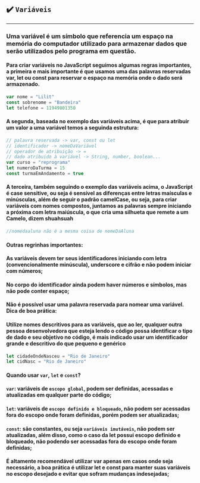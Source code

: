## ✔️ `Variáveis`
___
### Uma variável é um símbolo que referencia um espaço na memória do computador utilizado para armazenar dados que serão utilizados pelo programa em questão.
#### Para criar variáveis no JavaScript seguimos algumas regras importantes, a primeira e mais importante é que usamos uma das palavras reservadas var, let ou const para reservar o espaço na memória onde o dado será armazenado.
```javascript
var nome = "Lilit"
const sobrenome = "Bandeira"
let telefone = 11949801350
```
#### A segunda, baseada no exemplo das variáveis acima, é que para atribuir um valor a uma variável temos a seguinda estrutura:
```javascript
// palavra reservada -> var, const ou let
// identificador -> nomeDaVariável
// operador de atribuição -> =
// dado atribuido à variável -> String, number, boolean...
var curso = "reprograma" 
let numeroDaTurma = 15
const turmaEmAndamento = true
```
#### A terceira, também seguindo o exemplo das variáveis acima, o JavaScript é case sensitive, ou seja é sensível as diferenças entre letras maísculas e minúsculas, além de seguir o padrão camelCase, ou seja, para criar variáveis com nomes compostos, juntamos as palavras sempre iniciando a próxima com letra maiúscula, o que cria uma silhueta que remete a um Camelo, dizem shuahsuah
```javascript
//nomedaaluna não é a mesma coisa de nomeDaAluna
```
#### Outras regrinhas importantes:
#### As variáveis devem ter seus identificadores iniciando com letra (convencionalmente minúscula), underscore e cifrão e não podem iniciar com números;
#### No corpo do identificador ainda podem haver números e símbolos, mas não pode conter espaço;
#### Não é possível usar uma palavra reservada para nomear uma variável. Dica de boa prática:

#### **Utilize nomes descritivos para as variáveis, que ao ler, qualquer outra pessoa desenvolvedora que esteja lendo o código possa identificar o tipo de dado e seu objetivo no código, é mais indicado usar um identificador grande e descritivo do que pequeno e genérico**
```javascript
let cidadeOndeNasceu = "Rio de Janeiro"
let cidNasc = "Rio de Janeiro"
```
#### Quando usar `var`, `let` e `const`?

#### `var`: variáveis de `escopo global`, podem ser definidas, acessadas e atualizadas em qualquer parte do código;
#### `let`: variáveis de `escopo definido e bloqueado`, não podem ser acessadas fora do escopo onde foram definidas, porém podem ser atualizadas;
#### `const`: são constantes, ou seja `variáveis imutáveis`, não podem ser atualizadas, além disso, como o caso da let possui escopo definido e bloqueado, não podendo ser acessadas fora do escopo onde foram definidas;
#### É altamente recomendável utilizar var apenas em casos onde seja necessário, a boa prática é utilizar let e const para manter suas variáveis no escopo desejado e evitar que sofram mudanças indesejadas;